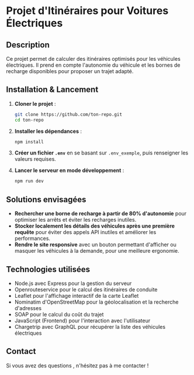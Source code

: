# Projet d'Itinéraires pour Voitures Électriques

## Description
Ce projet permet de calculer des itinéraires optimisés pour les véhicules électriques. Il prend en compte l'autonomie du véhicule et les bornes de recharge disponibles pour proposer un trajet adapté.

## Installation & Lancement

1. **Cloner le projet** :
   ```sh
   git clone https://github.com/ton-repo.git
   cd ton-repo
   ```

2. **Installer les dépendances** :
   ```sh
   npm install
   ```

3. **Créer un fichier `.env`** en se basant sur `.env_exemple`, puis renseigner les valeurs requises.

4. **Lancer le serveur en mode développement** :
   ```sh
   npm run dev
   ```

## Solutions envisagées

- **Rechercher une borne de recharge à partir de 80% d'autonomie** pour optimiser les arrêts et éviter les recharges inutiles.
- **Stocker localement les détails des véhicules après une première requête** pour éviter des appels API inutiles et améliorer les performances.
- **Rendre le site responsive** avec un bouton permettant d'afficher ou masquer les véhicules à la demande, pour une meilleure ergonomie.

## Technologies utilisées

- Node.js avec Express pour la gestion du serveur
- Openrouteservice pour le calcul des itinéraires de conduite
- Leaflet pour l'affichage interactif de la carte Leaflet
- Nominatim d'OpenStreetMap pour la géolocalisation et la recherche d'adresses
- SOAP pour le calcul du coût du trajet
- JavaScript (Frontend) pour l'interaction avec l'utilisateur
- Chargetrip avec GraphQL pour récupérer la liste des véhicules électriques

## Contact
Si vous avez des questions , n'hésitez pas à me contacter !


